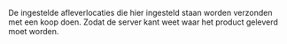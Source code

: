 De ingestelde afleverlocaties die hier ingesteld staan worden verzonden met een koop doen. Zodat de server kant weet waar het product geleverd moet worden.